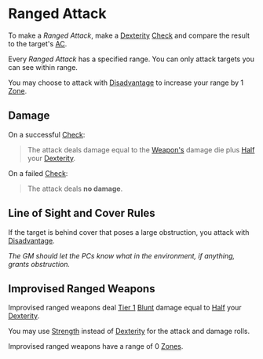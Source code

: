 # Ranged Attack

To make a *Ranged Attack*, make a [Dexterity](../../Player%20Characters/The%20Ability%20Scores/Dexterity.md) [Check](../Core%20Procedures/Check.md) and compare the result to the target's [AC](../../Player%20Characters/Derived%20Statistics/Armor%20Class.md).

Every *Ranged Attack* has a specified range. You can only attack targets you can see within range.

You may choose to attack with [Disadvantage](../Die%20Rolling%20Mechanics/Disadvantage.md) to increase your range by 1 [Zone](../Core%20Procedures/Zone.md).

## Damage

On a successful [Check](../Core%20Procedures/Check.md):

>The attack deals damage equal to the [Weapon's](../../Items%20and%20Gear/Weapons/Weapons.md) damage die plus [Half](../Core%20Procedures/Half.md) your [Dexterity](../../Player%20Characters/The%20Ability%20Scores/Dexterity.md).

On a failed [Check](../Core%20Procedures/Check.md):

>The attack deals **no damage**.

## Line of Sight and Cover Rules

If the target is behind cover that poses a large obstruction, you attack with [Disadvantage](../Die%20Rolling%20Mechanics/Disadvantage.md).

*The GM should let the PCs know what in the environment, if anything, grants obstruction.*

## Improvised Ranged Weapons

Improvised ranged weapons deal [Tier 1](Damage/Damage%20Tiers/Tier%201.md) [Blunt](Damage/Damage%20Types/Blunt.md) damage equal to [Half](../Core%20Procedures/Half.md) your [Dexterity](../../Player%20Characters/The%20Ability%20Scores/Dexterity.md).

You may use [Strength](../../Player%20Characters/The%20Ability%20Scores/Strength.md) instead of [Dexterity](../../Player%20Characters/The%20Ability%20Scores/Dexterity.md) for the attack and damage rolls.

Improvised ranged weapons have a range of 0 [Zones](../Core%20Procedures/Zone.md).
